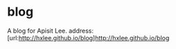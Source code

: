 # blog
A blog for Apisit Lee.
address: [url:http://hxlee.github.io/blog]http://hxlee.github.io/blog
